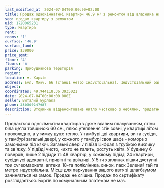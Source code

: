 ```yaml
---
last_modified_at: 2024-07-04T00:00:00+02:00
title: Продаж однокімнатної квартири 46.9 м² з ремонтом від власника на Миру
seo: продам квартиру з ремонтом
uid: 1720065231
type: Квартира
rent:
rooms: '1'
surface: '46.9'
surface_land:
price: $39000
price_sqmt:
floor: '4'
floors: '6'
parking: Прибудинкова територія
region:
location: м. Харків
address: вул. Миру, 66 (станці метро Індустріальна), Індустріальний район
object:
coordinates: 49.944118,36.3935021
date: 2024-07-04T00:00:00.000Z
seller: Виталий Бурлака
phone: 380509247687
description: Вторинне відремонтоване житло частково з мебялми, придатне для проживання
---
```


Продається однокімнатна квартира з дуже вдалим плануванням, стіни біла цегла товщиною 60 см., плюс утеплення стін зовні, у квартирі літом прохолодно, а у зимку дуже тепло. У тамбурі дві квартири, ви та сусіди, у тамбурі загальні двері, у кожного у тамбурі своя шафа - комора з замочками під ключ. Загальні двері у підїзд Цифрал з трубкою виклику та зв'язку. У підїзді чисто, нихто не палить, ростуть квіти. У будинку 6 поверхів, лише 2 підїзди та 48 квартир, у кожному підїзді 24 квартири, сусіди усі адекватні, привітні та ввічливі. У 5 ти хвилинах пішки доступні три супермаркети, аптеки, 18-та полікліника, ринок, парк Зелений гай та метро Індустріальна. Місце для паркування вашого авто зі шлагбаумом зачиняється на замок. Продаж не спішна. Продаж по сертифікату розглядається. Боргів по комунальним платежам не має.
